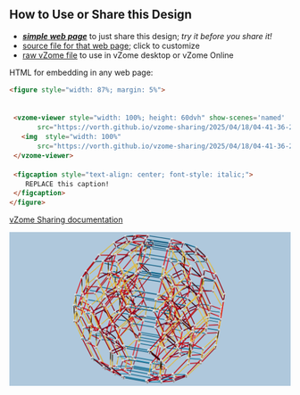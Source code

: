 
## How to Use or Share this Design

 - [***simple web page***](<https://vorth.github.io/vzome-sharing/2025/04/18/04-41-36-288Z-C4-1111-triality-olive/>) to just share this design; *try it before you share it!*
 - [source file for that web page](<https://github.com/vorth/vzome-sharing/edit/main/2025/04/18/04-41-36-288Z-C4-1111-triality-olive/index.md>); click to customize
 - [raw vZome file](<https://raw.githubusercontent.com/vorth/vzome-sharing/main/2025/04/18/04-41-36-288Z-C4-1111-triality-olive/C4-1111-triality-olive.vZome>) to use in vZome desktop or vZome Online
 
 HTML for embedding in any web page:
 ```html
<figure style="width: 87%; margin: 5%">
  
  
  <vzome-viewer style="width: 100%; height: 60dvh" show-scenes='named'
        src="https://vorth.github.io/vzome-sharing/2025/04/18/04-41-36-288Z-C4-1111-triality-olive/C4-1111-triality-olive.vZome" >
    <img  style="width: 100%"
        src="https://vorth.github.io/vzome-sharing/2025/04/18/04-41-36-288Z-C4-1111-triality-olive/C4-1111-triality-olive.png" >
  </vzome-viewer>

  <figcaption style="text-align: center; font-style: italic;">
     REPLACE this caption!
  </figcaption>
</figure>

 ```

[vZome Sharing documentation](https://vzome.github.io/vzome/sharing.html#how-it-works)

![Image](<C4-1111-triality-olive.png>)

